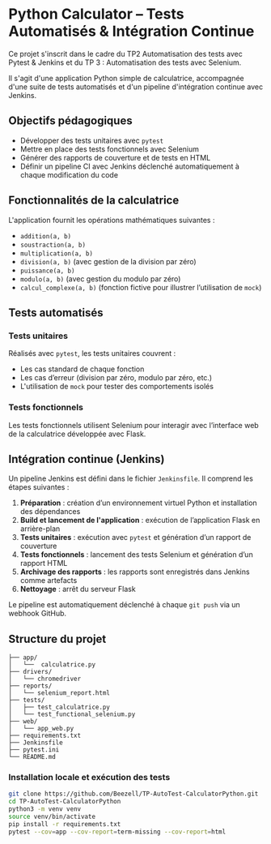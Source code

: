 
# Python Calculator – Tests Automatisés & Intégration Continue

Ce projet s'inscrit dans le cadre du TP2  Automatisation des tests avec Pytest & Jenkins et du TP 3 : Automatisation des tests avec Selenium.

Il s'agit d'une application Python simple de calculatrice, accompagnée d'une suite de tests automatisés et d'un pipeline d'intégration continue avec Jenkins. 

## Objectifs pédagogiques

* Développer des tests unitaires avec `pytest`
* Mettre en place des tests fonctionnels avec Selenium
* Générer des rapports de couverture et de tests en HTML
* Définir un pipeline CI avec Jenkins déclenché automatiquement à chaque modification du code

## Fonctionnalités de la calculatrice

L'application fournit les opérations mathématiques suivantes :

* `addition(a, b)`
* `soustraction(a, b)`
* `multiplication(a, b)`
* `division(a, b)` (avec gestion de la division par zéro)
* `puissance(a, b)`
* `modulo(a, b)` (avec gestion du modulo par zéro)
* `calcul_complexe(a, b)` (fonction fictive pour illustrer l’utilisation de `mock`)

## Tests automatisés

### Tests unitaires

Réalisés avec `pytest`, les tests unitaires couvrent :

* Les cas standard de chaque fonction
* Les cas d’erreur (division par zéro, modulo par zéro, etc.)
* L'utilisation de `mock` pour tester des comportements isolés

### Tests fonctionnels

Les tests fonctionnels utilisent Selenium pour interagir avec l’interface web de la calculatrice développée avec Flask.

## Intégration continue (Jenkins)

Un pipeline Jenkins est défini dans le fichier `Jenkinsfile`. Il comprend les étapes suivantes :

1. **Préparation** : création d’un environnement virtuel Python et installation des dépendances
2. **Build et lancement de l'application** : exécution de l’application Flask en arrière-plan
3. **Tests unitaires** : exécution avec `pytest` et génération d’un rapport de couverture
4. **Tests fonctionnels** : lancement des tests Selenium et génération d’un rapport HTML
5. **Archivage des rapports** : les rapports sont enregistrés dans Jenkins comme artefacts
6. **Nettoyage** : arrêt du serveur Flask

Le pipeline est automatiquement déclenché à chaque `git push` via un webhook GitHub.

## Structure du projet

```
├── app/   
│   └──  calculatrice.py
├── drivers/
│   └── chromedriver
├── reports/
│   └── selenium_report.html
├── tests/
│   ├── test_calculatrice.py
│   └── test_functional_selenium.py
├── web/
│   └── app_web.py
├── requirements.txt
├── Jenkinsfile
├── pytest.ini
└── README.md
```

### Installation locale et exécution des tests

```bash
git clone https://github.com/Beezell/TP-AutoTest-CalculatorPython.git
cd TP-AutoTest-CalculatorPython
python3 -m venv venv
source venv/bin/activate
pip install -r requirements.txt
pytest --cov=app --cov-report=term-missing --cov-report=html
```
